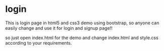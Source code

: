login
=====

This is login page in html5 and css3 demo using bootstrap, so anyone can easily change and use it for login and signup page!!

so just open index.html for the demo and change index.html and style.css according to your requirements.

